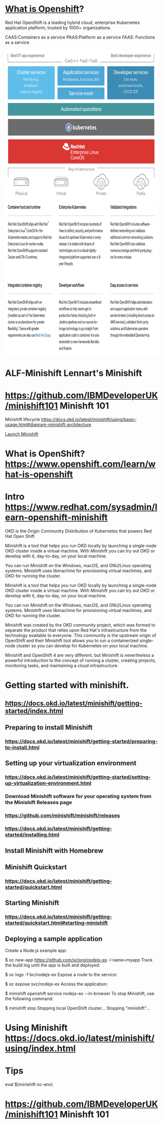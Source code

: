 
# [What is Openshift](https://www.openshift.com/learn/what-is-openshift)?

Red Hat OpenShift is a leading hybrid cloud, enterprise Kubernetes application platform, trusted by 1000+ organizations. 

CAAS:Containers as a service
PAAS:Platform as a service
FAAS: Functions as a service

<img src="src/redhatopenshift.png" height="500" width="750">

<img src="src/openshiftdescription.png" height="500" width="750">

# ALF-Minishift Lennart's Minishift

# https://github.com/IBMDeveloperUK/minishift101 Minishft 101

Minishift lifecycle
https://docs.okd.io/latest/minishift/using/basic-usage.html#diagram-minishift-architecture

[Launch Minishift](https://computingforgeeks.com/how-to-run-local-openshift-cluster-with-minishift/)

# What is OpenShift? https://www.openshift.com/learn/what-is-openshift

# Intro https://www.redhat.com/sysadmin/learn-openshift-minishift

OKD is the Origin Community Distribution of Kubernetes that powers Red Hat Open Shift

Minishift is a tool that helps you run OKD locally by launching a single-node OKD cluster inside a virtual machine. With Minishift you can try out OKD or develop with it, day-to-day, on your local machine.

You can run Minishift on the Windows, macOS, and GNU/Linux operating systems. Minishift uses libmachine for provisioning virtual machines, and OKD for running the cluster.

Minishift is a tool that helps you run OKD locally by launching a single-node OKD cluster inside a virtual machine. With Minishift you can try out OKD or develop with it, day-to-day, on your local machine.

You can run Minishift on the Windows, macOS, and GNU/Linux operating systems. Minishift uses libmachine for provisioning virtual machines, and OKD for running the cluster.


Minishift was created by the OKD community project, which was formed to separate the product that relies upon Red Hat's infrastructure from the technology available to everyone. This community is the upstream origin of OpenShift and their Minishift tool allows you to run a containerized single-node cluster so you can develop for Kubernetes on your local machine.

Minishift and OpenShift 4 are very different, but Minishift is nevertheless a powerful introduction to the concept of running a cluster, creating projects, monitoring tasks, and maintaining a cloud infrastructure.
 
# Getting started with minishift.  
## https://docs.okd.io/latest/minishift/getting-started/index.html
## Preparing to install Minishift
### https://docs.okd.io/latest/minishift/getting-started/preparing-to-install.html
## Setting up your virtualization environment
### https://docs.okd.io/latest/minishift/getting-started/setting-up-virtualization-environment.html
### Download Minishift software for your operating system from the Minishift Releases page
### https://github.com/minishift/minishift/releases
### https://docs.okd.io/latest/minishift/getting-started/installing.html
## Install Minishift with Homebrew

## Minishift Quickstart 
### https://docs.okd.io/latest/minishift/getting-started/quickstart.html

## Starting Minishift
### https://docs.okd.io/latest/minishift/getting-started/quickstart.html#starting-minishift

## Deploying a sample application

Create a Node.js example app:

$ oc new-app https://github.com/sclorg/nodejs-ex -l name=myapp
Track the build log until the app is built and deployed:

$ oc logs -f bc/nodejs-ex
Expose a route to the service:

$ oc expose svc/nodejs-ex
Access the application:

$ minishift openshift service nodejs-ex --in-browser
To stop Minishift, use the following command:

$ minishift stop
Stopping local OpenShift cluster...
Stopping "minishift"...

# Using Minishift https://docs.okd.io/latest/minishift/using/index.html



# Tips

eval $(minishift oc-env)

# https://github.com/IBMDeveloperUK/minishift101 Minishft 101 
